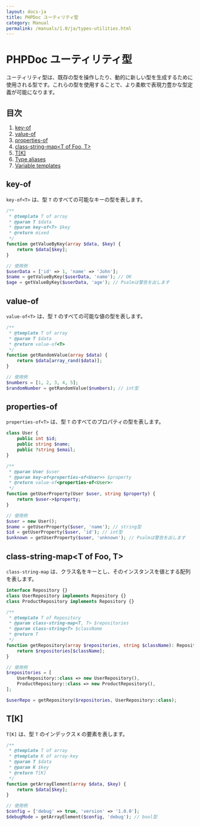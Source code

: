 ```yaml
---
layout: docs-ja
title: PHPDoc ユーティリティ型
category: Manual
permalink: /manuals/1.0/ja/types-utilities.html
---
```

# PHPDoc ユーティリティ型

ユーティリティ型は、既存の型を操作したり、動的に新しい型を生成するために使用される型です。これらの型を使用することで、より柔軟で表現力豊かな型定義が可能になります。

## 目次

1. [key-of<T>](#key-oft)
2. [value-of<T>](#value-oft)
3. [properties-of<T>](#properties-oft)
4. [class-string-map<T of Foo, T>](#class-string-mapt-of-foo-t)
5. [T[K]](#tk)
6. [Type aliases](#type-aliases)
7. [Variable templates](#variable-templates)

## key-of<T>

`key-of<T>` は、型 `T` のすべての可能なキーの型を表します。

```php
/**
 * @template T of array
 * @param T $data
 * @param key-of<T> $key
 * @return mixed
 */
function getValueByKey(array $data, $key) {
    return $data[$key];
}

// 使用例
$userData = ['id' => 1, 'name' => 'John'];
$name = getValueByKey($userData, 'name'); // OK
$age = getValueByKey($userData, 'age'); // Psalmは警告を出します
```

## value-of<T>

`value-of<T>` は、型 `T` のすべての可能な値の型を表します。

```php
/**
 * @template T of array
 * @param T $data
 * @return value-of<T>
 */
function getRandomValue(array $data) {
    return $data[array_rand($data)];
}

// 使用例
$numbers = [1, 2, 3, 4, 5];
$randomNumber = getRandomValue($numbers); // int型
```

## properties-of<T>

`properties-of<T>` は、型 `T` のすべてのプロパティの型を表します。

```php
class User {
    public int $id;
    public string $name;
    public ?string $email;
}

/**
 * @param User $user
 * @param key-of<properties-of<User>> $property
 * @return value-of<properties-of<User>>
 */
function getUserProperty(User $user, string $property) {
    return $user->$property;
}

// 使用例
$user = new User();
$name = getUserProperty($user, 'name'); // string型
$id = getUserProperty($user, 'id'); // int型
$unknown = getUserProperty($user, 'unknown'); // Psalmは警告を出します
```

## class-string-map<T of Foo, T>

`class-string-map` は、クラス名をキーとし、そのインスタンスを値とする配列を表します。

```php
interface Repository {}
class UserRepository implements Repository {}
class ProductRepository implements Repository {}

/**
 * @template T of Repository
 * @param class-string-map<T, T> $repositories
 * @param class-string<T> $className
 * @return T
 */
function getRepository(array $repositories, string $className): Repository {
    return $repositories[$className];
}

// 使用例
$repositories = [
    UserRepository::class => new UserRepository(),
    ProductRepository::class => new ProductRepository(),
];

$userRepo = getRepository($repositories, UserRepository::class);
```

## T[K]

`T[K]` は、型 `T` のインデックス `K` の要素を表します。

```php
/**
 * @template T of array
 * @template K of array-key
 * @param T $data
 * @param K $key
 * @return T[K]
 */
function getArrayElement(array $data, $key) {
    return $data[$key];
}

// 使用例
$config = ['debug' => true, 'version' => '1.0.0'];
$debugMode = getArrayElement($config, 'debug'); // bool型
```
